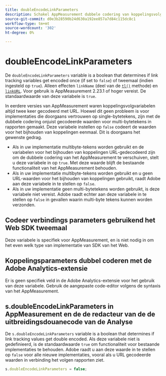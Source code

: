 ```yaml
---
title: doubleEncodeLinkParameters
description: Schakel AppMeasurement dubbele codering van koppelingsvolgvariabelen in of uit.
source-git-commit: d0e3b28590b24d630a192ee857a7d84c115dc8c1
workflow-type: tm+mt
source-wordcount: '302'
ht-degree: 0%

---
```


# doubleEncodeLinkParameters

De `doubleEncodeLinkParameters` variable is a boolean that determines if link tracking variables get encoded once (if set to `false`) of tweemaal (indien ingesteld op `true`). Alleen effecten `linkName` (deel van de [`tl()`](../functions/tl-method.md) methode) en [`linkURL`](linkurl.md). Voor gebruik is AppMeasurement 2.23.1 of hoger vereist. De standaardwaarde van deze variabele is `true`.

In eerdere versies van AppMeasurement waren koppelingsvolgvariabelen altijd twee keer gecodeerd met URL. Hoewel dit geen probleem is voor implementaties die doorgaans vertrouwen op single-bytetekens, zijn met de dubbele codering onjuist gecodeerde waarden voor multi-bytetekens in rapporten gemaakt. Deze variabele instellen op `false` codeert de waarden voor het bijhouden van koppelingen eenmaal. Dit is doorgaans het gewenste gedrag.

* Als in uw implementatie multibyte-tekens worden gebruikt en de variabelen voor het bijhouden van koppelingen URL-gedecodeerd zijn om de dubbele codering van het AppMeasurement te verschuiven, stelt u deze variabele in op `true`. Met deze waarde blijft de bestaande functionaliteit van het AppMeasurement behouden.
* Als in uw implementatie multibyte-tekens worden gebruikt en u geen URL-waarden voor het bijhouden van koppelingen gebruikt, raadt Adobe aan deze variabele in te stellen op `false`.
* Als in uw implementatie geen multi-bytetekens worden gebruikt, is deze variabele niet vereist. Adobe raadt echter aan deze variabele in te stellen op `false` in gevallen waarin multi-byte tekens kunnen worden verzonden.

## Codeer verbindings parameters gebruikend het Web SDK tweemaal

Deze variabele is specifiek voor AppMeasurement, en is niet nodig in om het even welk type van implementatie van SDK van het Web.

## Koppelingsparameters dubbel coderen met de Adobe Analytics-extensie

Er is geen specifiek veld in de Adobe Analytics-extensie voor het gebruik van deze variabele. Gebruik de aangepaste code-editor volgens de syntaxis van het AppMeasurement.

## s.doubleEncodeLinkParameters in AppMeasurement en de de redacteur van de de uitbreidingsdouanecode van de Analyse

De `s.doubleEncodeLinkParameters` variable is a boolean that determines if link tracking values get double encoded. Als deze variabele niet is gedefinieerd, is de standaardwaarde `true` om functionaliteit voor bestaande implementaties te behouden. Adobe raadt u aan deze waarde in te stellen op `false` voor alle nieuwe implementaties, vooral als u URL gecodeerde waarden in verbinding het volgen rapporten ziet.

```js
s.doubleEncodeLinkParameters = false;
```
